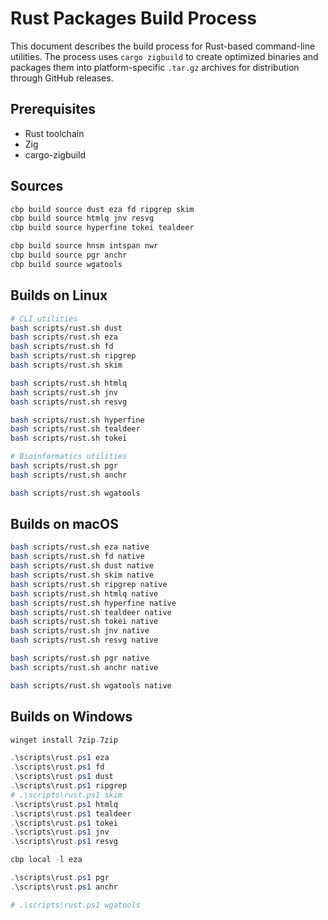 # Rust Packages Build Process

This document describes the build process for Rust-based command-line utilities. The process
uses `cargo zigbuild` to create optimized binaries and packages them into
platform-specific `.tar.gz` archives for distribution through GitHub releases.

## Prerequisites

* Rust toolchain
* Zig
* cargo-zigbuild

## Sources

```bash
cbp build source dust eza fd ripgrep skim
cbp build source htmlq jnv resvg
cbp build source hyperfine tokei tealdeer

```

```bash
cbp build source hnsm intspan nwr
cbp build source pgr anchr
cbp build source wgatools

```

## Builds on Linux

```bash
# CLI utilities
bash scripts/rust.sh dust
bash scripts/rust.sh eza
bash scripts/rust.sh fd
bash scripts/rust.sh ripgrep
bash scripts/rust.sh skim

bash scripts/rust.sh htmlq
bash scripts/rust.sh jnv
bash scripts/rust.sh resvg

bash scripts/rust.sh hyperfine
bash scripts/rust.sh tealdeer
bash scripts/rust.sh tokei

# Bioinformatics utilities
bash scripts/rust.sh pgr
bash scripts/rust.sh anchr

bash scripts/rust.sh wgatools

```

## Builds on macOS

```bash
bash scripts/rust.sh eza native
bash scripts/rust.sh fd native
bash scripts/rust.sh dust native
bash scripts/rust.sh skim native
bash scripts/rust.sh ripgrep native
bash scripts/rust.sh htmlq native
bash scripts/rust.sh hyperfine native
bash scripts/rust.sh tealdeer native
bash scripts/rust.sh tokei native
bash scripts/rust.sh jnv native
bash scripts/rust.sh resvg native

bash scripts/rust.sh pgr native
bash scripts/rust.sh anchr native

bash scripts/rust.sh wgatools native

```

## Builds on Windows

```powershell
winget install 7zip.7zip

.\scripts\rust.ps1 eza
.\scripts\rust.ps1 fd
.\scripts\rust.ps1 dust
.\scripts\rust.ps1 ripgrep
# .\scripts\rust.ps1 skim
.\scripts\rust.ps1 htmlq
.\scripts\rust.ps1 tealdeer
.\scripts\rust.ps1 tokei
.\scripts\rust.ps1 jnv
.\scripts\rust.ps1 resvg

cbp local -l eza

.\scripts\rust.ps1 pgr
.\scripts\rust.ps1 anchr

# .\scripts\rust.ps1 wgatools

```

